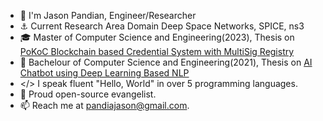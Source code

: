 - 👋 I'm Jason Pandian, Engineer/Researcher
- ⚓ Current Research Area Domain Deep Space Networks, SPICE, ns3
- 🎓 Master of Computer Science and Engineering(2023), Thesis on [PoKoC Blockchain based Credential System with MultiSig Registry](https://github.com/PandiaJason/Non-Transferable-Non-Fungible-Tokens) 
- 🤖 Bachelour of Computer Science and Engineering(2021), Thesis on [AI Chatbot using Deep Learning Based NLP](https://github.com/PandiaJason/AI-DL-NLP-CHATBOT) 
- </> I speak fluent "Hello, World" in over 5 programming languages.
- 🐧 Proud open-source evangelist.
- 📫 Reach me at pandiajason@gmail.com.
  
<!---
PandiaJason/PandiaJason is a ✨ special ✨ repository because its `README.md` (this file) appears on your GitHub profile.
You can click the Preview link to take a look at your changes.
--->
